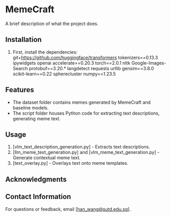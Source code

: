 # MemeCraft

A brief description of what the project does.

## Installation

1. First, install the dependencies:
git+https://github.com/huggingface/transformers
tokenizers==0.13.3
ipywidgets
openai
accelerate==0.20.3 
torch==2.0.1
nltk
Google-Images-Search
protobuf==3.20.*
langdetect
requests urllib
gensim==3.8.0
scikit-learn==0.22
spherecluster
numpy==1.23.5

## Features

- The dataset folder contains memes generated by MemeCraft and baseline models.
- The script folder houses Python code for extracting text descriptions, generating meme text.

## Usage
1. [vlm_text_description_generation.py] - Extracts text descriptions.
2. [llm_meme_text_generation.py] and [vlm_meme_text_generation.py] - Generate contextual meme text.
3. [text_overlay.py] - Overlays text onto meme templates.



## Acknowledgments


## Contact Information
For questions or feedback, email [han_wang@sutd.edu.sg].
